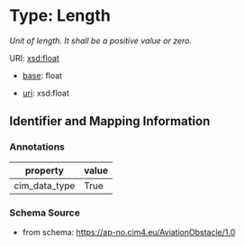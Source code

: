 # Type: Length




_Unit of length. It shall be a positive value or zero._



URI: [xsd:float](http://www.w3.org/2001/XMLSchema#float)

* [base](https://w3id.org/linkml/base): float

* [uri](https://w3id.org/linkml/uri): xsd:float









## Identifier and Mapping Information





### Annotations

| property | value |
| --- | --- |
| cim_data_type | True || uri | cim:Length |



### Schema Source


* from schema: https://ap-no.cim4.eu/AviationObstacle/1.0



